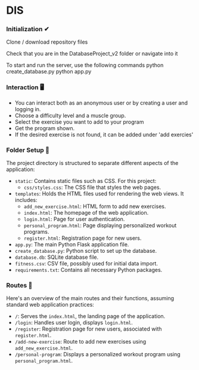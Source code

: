 # DIS
### Initialization ✔

Clone / download repository files 

Check that you are in the DatabaseProject_v2 folder or navigate into it

To start and run the server, use the following commands
    python create_database.py
    python app.py
 ### Interaction 🖥️
- You can interact both as an anonymous user or by creating a user and logging in.
- Choose a difficulty level and a muscle group.
- Select the exercise you want to add to your program
- Get the program shown.
- If the desired exercise is not found, it can be added under 'add exercies'

### Folder Setup 📁
The project directory is structured to separate different aspects of the application:
- `static`: Contains static files such as CSS. For this project:
  - `css/styles.css`: The CSS file that styles the web pages.
- `templates`: Holds the HTML files used for rendering the web views. It includes:
  - `add_new_exercise.html`: HTML form to add new exercises.
  - `index.html`: The homepage of the web application.
  - `login.html`: Page for user authentication.
  - `personal_program.html`: Page displaying personalized workout programs.
  - `register.html`: Registration page for new users.
- `app.py`: The main Python Flask application file.
- `create_database.py`: Python script to set up the database.
- `database.db`: SQLite database file.
- `fitness.csv`: CSV file, possibly used for initial data import.
- `requirements.txt`: Contains all necessary Python packages.

### Routes 📌
Here's an overview of the main routes and their functions, assuming standard web application practices:
- `/`: Serves the `index.html`, the landing page of the application.
- `/login`: Handles user login, displays `login.html`.
- `/register`: Registration page for new users, associated with `register.html`.
- `/add-new-exercise`: Route to add new exercises using `add_new_exercise.html`.
- `/personal-program`: Displays a personalized workout program using `personal_program.html`.
